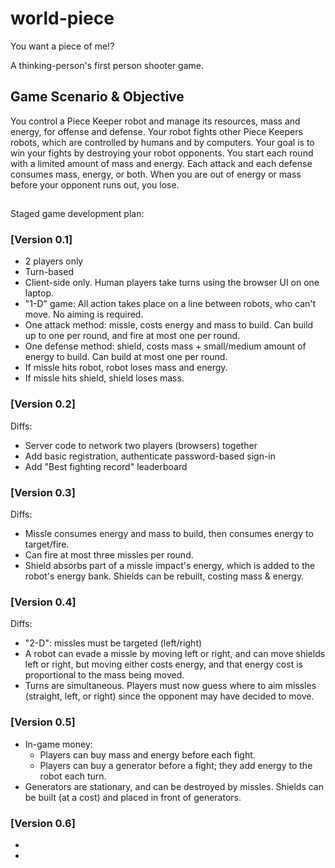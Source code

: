 # world-piece
You want a piece of me!?

A thinking-person's first person shooter game.

## Game Scenario &amp; Objective
You control a Piece Keeper robot and manage its resources, mass and energy, for offense and defense. Your robot fights other Piece Keepers robots, which are controlled by humans and by computers. Your goal is to win your fights by destroying your robot opponents. You start each round with a limited amount of mass and energy. Each attack and each defense consumes mass, energy, or both. When you are out of energy or mass before your opponent runs out, you lose.

##
Staged game development plan:

### [Version 0.1]
- 2 players only
- Turn-based
- Client-side only. Human players take turns using the browser UI on one laptop.
- &quot;1-D&quot; game: All action takes place on a line between robots, who can't move. No aiming is required.
- One attack method: missle, costs energy and mass to build. Can build up to one per round, and fire at most one per round.
- One defense method: shield, costs mass + small/medium amount of energy to build. Can build at most one per round.
- If missle hits robot, robot loses mass and energy.
- If missle hits shield, shield loses mass.

### [Version 0.2]
Diffs:
- Server code to network two players (browsers) together
- Add basic registration, authenticate password-based sign-in
- Add "Best fighting record" leaderboard

### [Version 0.3]
Diffs:
- Missle consumes energy and mass to build, then consumes energy to target/fire.
- Can fire at most three missles per round.
- Shield absorbs part of a missle impact's energy, which is added to the robot's energy bank. Shields can be rebuilt, costing mass &amp; energy.

### [Version 0.4]
Diffs:
- &quot;2-D&quot;: missles must be targeted (left/right)
- A robot can evade a missle by moving left or right, and can move shields left or right, but moving either costs energy, and that energy cost is proportional to the mass being moved.
- Turns are simultaneous. Players must now guess where to aim missles (straight, left, or right) since the opponent may have decided to move.

### [Version 0.5]
- In-game money:
  - Players can buy mass and energy before each fight.
  - Players can buy a generator before a fight; they add energy to the robot each turn.
- Generators are stationary, and can be destroyed by missles. Shields can be built (at a cost) and placed in front of generators.

### [Version 0.6]
-
-

